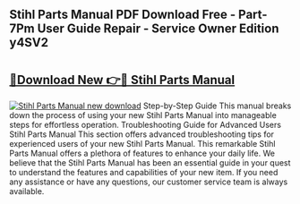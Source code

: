 ## Stihl Parts Manual PDF Download Free - Part-7Pm User Guide Repair - Service Owner Edition y4SV2

# <h2><a href="http://bc35462.oget.top/?id=Stihl+Parts+Manual">🔗Download New 👉🔴 Stihl Parts Manual</a></h2>

[![Stihl Parts Manual new download](https://i.imgur.com/5g1atiW.png)](http://bc35462.oget.top/?id=Stihl+Parts+Manual)
Step-by-Step Guide This manual breaks down the process of using your new Stihl Parts Manual into manageable steps for effortless operation. Troubleshooting Guide for Advanced Users Stihl Parts Manual This section offers advanced troubleshooting tips for experienced users of your new Stihl Parts Manual. This remarkable Stihl Parts Manual offers a plethora of features to enhance your daily life. We believe that the Stihl Parts Manual has been an essential guide in your quest to understand the features and capabilities of your new item. If you need any assistance or have any questions, our customer service team is always available.
